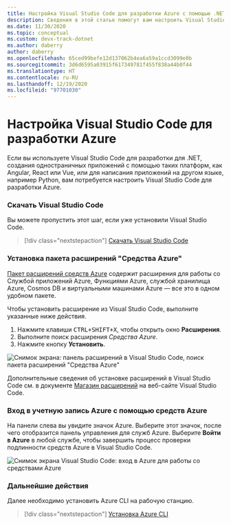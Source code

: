 ```yaml
---
title: Настройка Visual Studio Code для разработки Azure с помощью .NET
description: Сведения в этой статье помогут вам настроить Visual Studio Code для разработки Azure, включая установку и настройку соответствующих подключаемых модулей в VS Code
ms.date: 11/30/2020
ms.topic: conceptual
ms.custom: devx-track-dotnet
ms.author: daberry
author: daberry
ms.openlocfilehash: 65ced99befe12d137062b4ea6a59a1ccd3099e0b
ms.sourcegitcommit: 3d6d6595a03915f617349781f455f838a44b0f44
ms.translationtype: HT
ms.contentlocale: ru-RU
ms.lasthandoff: 12/19/2020
ms.locfileid: "97701030"
---
```

# <a name="configure-visual-studio-code-for-azure-development"></a>Настройка Visual Studio Code для разработки Azure

Если вы используете Visual Studio Code для разработки для .NET, создания одностраничных приложений с помощью таких платформ, как Angular, React или Vue, или для написания приложений на другом языке, например Python, вам потребуется настроить Visual Studio Code для разработки Azure.

### <a name="download-visual-studio-code"></a>Скачать Visual Studio Code

Вы можете пропустить этот шаг, если уже установили Visual Studio Code.

> [!div class="nextstepaction"]
> [Скачать Visual Studio Code](https://code.visualstudio.com/download)

### <a name="install-the-azure-tools-extension-pack"></a>Установка пакета расширений "Средства Azure"

[Пакет расширений средств Azure](https://marketplace.visualstudio.com/items?itemName=ms-vscode.vscode-node-azure-pack) содержит расширения для работы со Службой приложений Azure, Функциями Azure, службой хранилища Azure, Cosmos DB и виртуальными машинами Azure — все это в одном удобном пакете.

Чтобы установить расширение из Visual Studio Code, выполните указанные ниже действия.

1. Нажмите клавиши <kbd>CTRL+SHIFT+X</kbd>, чтобы открыть окно **Расширения**.
1. Выполните поиск расширения *Средства Azure*.
1. Нажмите кнопку **Установить**.

![Снимок экрана: панель расширений в Visual Studio Code, поиск пакета расширений "Средства Azure"](./media/visual-studio-code-azure-tools.png)

Дополнительные сведения об установке расширений в Visual Studio Code см. в документе [Магазин расширений](https://code.visualstudio.com/docs/editor/extension-gallery) на веб-сайте Visual Studio Code.

### <a name="sign-in-to-your-azure-account-with-azure-tools"></a>Вход в учетную запись Azure с помощью средств Azure

На панели слева вы увидите значок Azure. Выберите этот значок, после чего отобразится панель управления для служб Azure. Выберите **Войти в Azure** в любой службе, чтобы завершить процесс проверки подлинности средств Azure в Visual Studio Code.

![Снимок экрана Visual Studio Code: вход в Azure для работы со средствами Azure](./media/visual-studio-code-azure-login.png)

### <a name="next-steps"></a>Дальнейшие действия

Далее необходимо установить Azure CLI на рабочую станцию.

> [!div class="nextstepaction"]
> [Установка Azure CLI](./install-azure-cli.md)
